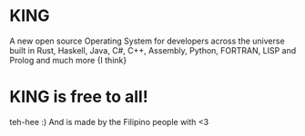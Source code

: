 # KING
A new open source Operating System for developers across the universe built in Rust, Haskell, Java, C#, C++, Assembly, Python, FORTRAN, LISP and Prolog and much more {I think}
# KING is free to all!

teh-hee :) And is made by the Filipino people with <3
